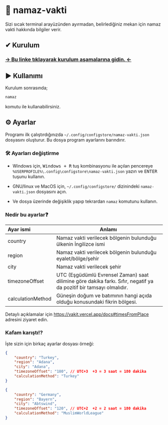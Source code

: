 # 🕌 namaz-vakti

Sizi sıcak terminal arayüzünden ayırmadan, belirlediğiniz mekan için namaz vakti hakkında bilgiler verir.

## ✔ Kurulum

### [-> Bu linke tıklayarak kurulum aşamalarına gidin. <-](https://github.com/sanalzio/binx/blob/master/docs/kurulum.md)

## ▶ Kullanımı

Kurulum sonrasında;
```bash
namaz
```
komutu ile kullanabilirsiniz.

## ⚙ Ayarlar

Programı ilk çalıştırdığınızda `~/.config/configstore/namaz-vakti.json` dosyasını oluşturur. Bu dosya program ayarlarını barındırır.

### 🛠 Ayarları değiştirme

- Windows için, <kbd><kbd>Windows</kbd> + <kbd>R</kbd></kbd> tuş kombinasyonu ile açılan pencereye `%USERPROFILE%\.config\configstore\namaz-vakti.json` yazın ve <kbd>ENTER</kbd> tuşunu kullanın.

- GNU/linux ve MacOS için, `~/.config/configstore/` dizinindeki `namaz-vakti.json` dosyasını açın.

- Ve dosya üzerinde değişiklik yapıp tekrardan `namaz` komutunu kullanın.

### Nedir bu ayarlar❓

| Ayar ismi | Anlamı |
|:-|-|
|country|Namaz vakti verilecek bölgenin bulunduğu ülkenin İngilizce ismi|
|region|Namaz vakti verilecek bölgenin bulunduğu eyalet/bölge/şehir|
|city|Namaz vakti verilecek şehir|
|timezoneOffset|UTC (Eşgüdümlü Evrensel Zaman) saat dilimine göre dakika farkı. Sıfır, negatif ya da pozitif bir tamsayı olmalıdır.|
|calculationMethod|Güneşin doğum ve batımının hangi açıda olduğu konusundaki fikrin bölgesi.|

Detaylı açıklamalar için https://vakit.vercel.app/docs#timesFromPlace adresini ziyaret edin.

### Kafam karıştı⁉

İşte sizin için birkaç ayarlar dosyası örneği:

```json
{
    "country": "Turkey",
    "region": "Adana",
    "city": "Adana",
    "timezoneOffset": "180", // UTC+3  +3 = 3 saat = 180 dakika
    "calculationMethod": "Turkey"
}
```
```json
{
    "country": "Germany",
    "region": "Bayern",
    "city": "Abtswind",
    "timezoneOffset": "120", // UTC+2  +2 = 2 saat = 180 dakika
    "calculationMethod": "MuslimWorldLeague"
}
```
